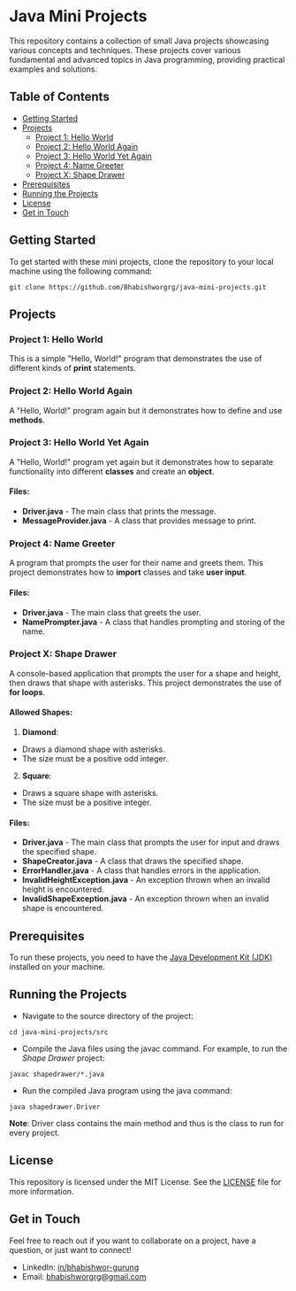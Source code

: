 # Java Mini Projects
This repository contains a collection of small Java projects showcasing various concepts and techniques. These projects cover various fundamental and advanced topics in Java programming, providing practical examples and solutions.


## Table of Contents
- [Getting Started](#getting-started)
- [Projects](#projects)
  - [Project 1: Hello World](#project-1-hello-world)
  - [Project 2: Hello World Again](#project-2-hello-world-again)
  - [Project 3: Hello World Yet Again](#project-3-hello-world-yet-again)
  - [Project 4: Name Greeter](#project-4-name-greeter)
  - [Project X: Shape Drawer](#project-X-shape-drawer)
- [Prerequisites](#prerequisites)
- [Running the Projects](#running-the-projects)
- [License](#license)
- [Get in Touch](#get-in-touch)


## Getting Started
To get started with these mini projects, clone the repository to your local machine using the following command:
```
git clone https://github.com/Bhabishworgrg/java-mini-projects.git
```


## Projects
### Project 1: Hello World
  This is a simple "Hello, World!" program that demonstrates the use of different kinds of **print** statements.

### Project 2: Hello World Again
  A "Hello, World!" program again but it demonstrates how to define and use **methods**.

### Project 3: Hello World Yet Again
  A "Hello, World!" program yet again but it demonstrates how to separate functionality into different **classes** and create an **object**.
  #### Files:
  - **Driver.java** - The main class that prints the message.
  - **MessageProvider.java** - A class that provides message to print.

### Project 4: Name Greeter
  A program that prompts the user for their name and greets them. This project demonstrates how to **import** classes and take **user input**.
  #### Files:
  - **Driver.java** - The main class that greets the user.
  - **NamePrompter.java** - A class that handles prompting and storing of the name.

### Project X: Shape Drawer
  A console-based application that prompts the user for a shape and height, then draws that shape with asterisks. This project demonstrates the use of **for loops**.
  #### Allowed Shapes:
  1. **Diamond**:
  - Draws a diamond shape with asterisks.
  - The size must be a positive odd integer.
  2. **Square**:
  - Draws a square shape with asterisks.
  - The size must be a positive integer.
  #### Files:
  - **Driver.java** - The main class that prompts the user for input and draws the specified shape.
  - **ShapeCreator.java** - A class that draws the specified shape.
  - **ErrorHandler.java** - A class that handles errors in the application.
  - **InvalidHeightException.java** - An exception thrown when an invalid height is encountered.
  - **InvalidShapeException.java** - An exception thrown when an invalid shape is encountered.

## Prerequisites
To run these projects, you need to have the [Java Development Kit (JDK)](https://www.oracle.com/in/java/technologies/downloads/) installed on your machine.

## Running the Projects
- Navigate to the source directory of the project:
```
cd java-mini-projects/src
```
- Compile the Java files using the javac command. For example, to run the *Shape Drawer* project:
```
javac shapedrawer/*.java
```
- Run the compiled Java program using the java command:
```
java shapedrawer.Driver
```
**Note**: Driver class contains the main method and thus is the class to run for every project.

## License
This repository is licensed under the MIT License. See the [LICENSE](https://github.com/Bhabishworgrg/java-mini-projects/blob/main/LICENSE) file for more information.

## Get in Touch
Feel free to reach out if you want to collaborate on a project, have a question, or just want to connect!
- LinkedIn: [in/bhabishwor-gurung](https://www.linkedin.com/in/bhabishwor-gurung/)
- Email: [bhabishworgrg@gmail.com](mailto:bhabishworgrg@gmail.com)